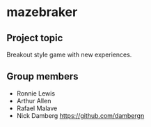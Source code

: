 # mazebraker

## Project topic
Breakout style game with new experiences.

## Group members

- Ronnie Lewis
- Arthur Allen
- Rafael Malave
- Nick Damberg
https://github.com/dambergn
